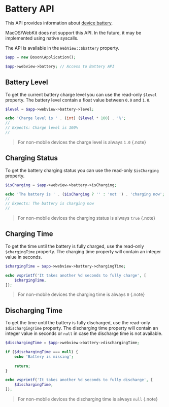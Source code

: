 # Battery API

This API provides information about 
[device battery](https://developer.mozilla.org/en-US/docs/Web/API/Battery_Status_API).

<warning>
MacOS/WebKit does not support this API. In the future, it 
may be implemented using native syscalls.
</warning>

The API is available in the `WebView::$battery` property.

```php
$app = new Boson\Application();

$app->webview->battery; // Access to Battery API
```

## Battery Level

To get the current battery charge level you can use the read-only 
`$level` property. The battery level contain a float value 
between `0.0` and `1.0`.

```php
$level = $app->webview->battery->level;

echo 'Charge level is ' . (int) ($level * 100) . '%';
// 
// Expects: Charge level is 100%
// 
```

> For non-mobile devices the charge level is always `1.0`
{.note}

## Charging Status

To get the battery charging status you can use the read-only
`$isCharging` property.

```php
$isCharging = $app->webview->battery->isCharging;

echo 'The battery is ' . ($isCharging ? '' : 'not ') . 'charging now';
// 
// Expects: The battery is charging now
// 
```

> For non-mobile devices the charging status is always `true`
{.note}

## Charging Time

To get the time until the battery is fully charged, use the read-only
`$chargingTime` property. The charging time property will contain an 
integer value in seconds.

```php
$chargingTime = $app->webview->battery->chargingTime;

echo vsprintf('It takes another %d seconds to fully charge', [
    $chargingTime,
]);
```

> For non-mobile devices the charging time is always `0`
{.note}

## Discharging Time

To get the time until the battery is fully discharged, use the read-only
`$dischargingTime` property. The discharging time property will 
contain an integer value in seconds or `null` in case the 
discharge time is not available.

```php
$dischargingTime = $app->webview->battery->dischargingTime;

if ($dischargingTime === null) {
    echo 'Battery is missing';
    
    return;
}

echo vsprintf('It takes another %d seconds to fully discharge', [
    $dischargingTime,
]);
```

> For non-mobile devices the discharging time is always `null`
{.note}